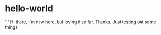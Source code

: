 # hello-world
'''
Hi there, I'm new here, but loving it so far. Thanks.
Just testing out some things
